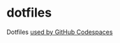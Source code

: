 # dotfiles

Dotfiles [used by GitHub Codespaces](https://docs.github.com/en/github/developing-online-with-codespaces/personalizing-codespaces-for-your-account)
